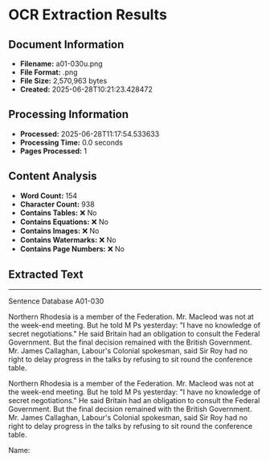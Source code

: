# OCR Extraction Results

## Document Information

- **Filename:** a01-030u.png
- **File Format:** .png
- **File Size:** 2,570,963 bytes
- **Created:** 2025-06-28T10:21:23.428472

## Processing Information

- **Processed:** 2025-06-28T11:17:54.533633
- **Processing Time:** 0.0 seconds
- **Pages Processed:** 1

## Content Analysis

- **Word Count:** 154
- **Character Count:** 938
- **Contains Tables:** ❌ No
- **Contains Equations:** ❌ No
- **Contains Images:** ❌ No
- **Contains Watermarks:** ❌ No
- **Contains Page Numbers:** ❌ No

## Extracted Text

---

Sentence Database A01-030

Northern Rhodesia is a member of the Federation. Mr. Macleod was not at the week-end meeting. But he told M Ps yesterday: "I have no knowledge of secret negotiations." He said Britain had an obligation to consult the Federal Government. But the final decision remained with the British Government. Mr. James Callaghan, Labour's Colonial spokesman, said Sir Roy had no right to delay progress in the talks by refusing to sit round the conference table.

Northern Rhodesia is a member of the Federation.
Mr. Macleod was not at the week-end meeting. But he told M Ps yesterday: "I have no knowledge of secret negotiations."
He said Britain had an obligation to consult the Federal Government. But the final decision remained with the British Government.
Mr. James Callaghan, Labour's Colonial spokesman, said Sir Roy had no right to delay progress in the talks by refusing to sit round the conference table.

Name: